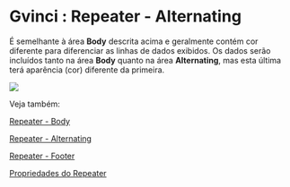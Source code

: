 # Gvinci : Repeater - Alternating

É semelhante à área **Body** descrita acima e geralmente contém cor diferente para diferenciar as linhas de dados exibidos. Os dados serão incluídos tanto na área **Body** quanto na área **Alternating**, mas esta última terá aparência \(cor\) diferente da primeira.

![](http://www.gvinci.com.br/manual/repeater-alternating.zoom81.png)

Veja também:

[Repeater - Body](http://www.gvinci.com.br/manual/repeater___body.htm)

[Repeater - Alternating](https://ssitecnologia.atlassian.net/wiki/display/GVINCI/Repeater+-+Alternating)

[Repeater - Footer](http://www.gvinci.com.br/manual/repeater___footer.htm)

[Propriedades do Repeater](http://www.gvinci.com.br/manual/propriedades_do_repeater.htm)

